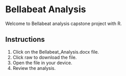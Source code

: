 # Bellabeat Analysis

Welcome to Bellabeat analysis capstone project with R.

## Instructions

1. Click on the Bellabeat_Analysis.docx file.
2. Click raw to download the file.
3. Open the file in your device.
4. Review the analysis.
